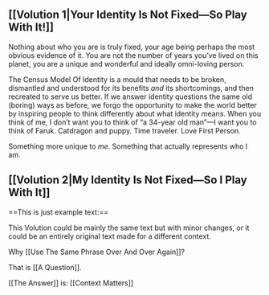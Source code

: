## [[Volution 1|Your Identity Is Not Fixed—So Play With It!]]
Nothing about who you are is truly fixed, your age being perhaps the most obvious evidence of it. You are not the number of years you’ve lived on this planet, you are a unique and wonderful and ideally omni-loving person.

The Census Model Of Identity is a mould that needs to be broken, dismantled and understood for its benefits _and_ its shortcomings, and then recreated to serve us better. If we answer identity questions the same old (boring) ways as before, we forgo the opportunity to make the world better by inspiring people to think differently about what identity means.  When you think of me, I don’t want you to think of “a 34-year old man”—I want you to think of Faruk. Catdragon and puppy. Time traveler. Love First Person. 

Something more unique to _me_. Something that actually represents who I am. 

## [[Volution 2|My Identity Is Not Fixed—So I Play With It]]

==This is just example text:==

This Volution could be mainly the same text but with minor changes, or it could be an entirely original text made for a different context.

Why [[Use The Same Phrase Over And Over Again]]? 

That is [[A Question]].

[[The Answer]] is: [[Context Matters]]